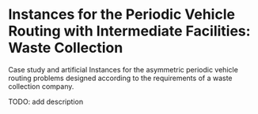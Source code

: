 # Instances for the Periodic Vehicle Routing with Intermediate Facilities: Waste Collection
Case study and artificial Instances for the asymmetric periodic vehicle routing problems designed according to the requirements of  a waste collection company.

TODO: add description

